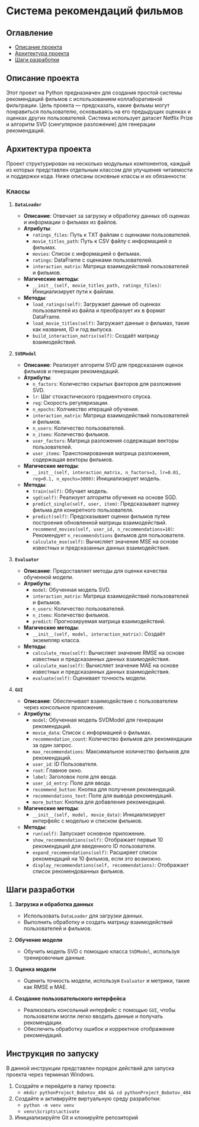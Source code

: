 # Система рекомендаций фильмов

## Оглавление
- [Описание проекта](#описание-проекта)
- [Архитектура проекта](#архитектура-проекта)
- [Шаги разработки](#шаги-разработки)

## Описание проекта
Этот проект на Python предназначен для создания простой системы рекомендаций фильмов с использованием коллаборативной фильтрации. Цель проекта — предсказать, какие фильмы могут понравиться пользователю, основываясь на его предыдущих оценках и оценках других пользователей. Система использует датасет Netflix Prize и алгоритм SVD (сингулярное разложение) для генерации рекомендаций.

## Архитектура проекта
Проект структурирован на несколько модульных компонентов, каждый из которых представлен отдельным классом для улучшения читаемости и поддержки кода. Ниже описаны основные классы и их обязанности:

### Классы
1. **`DataLoader`**
    - **Описание**: Отвечает за загрузку и обработку данных об оценках и информации о фильмах из файлов.
    - **Атрибуты**: 
        - `ratings_files`: Путь к TXT файлам с оценками пользователей.
        - `movie_titles_path`: Путь к CSV файлу с информацией о фильмах.
        - `movies`: Список с информацией о фильмах.
        - `ratings`: DataFrame с оценками пользователей.
        - `interaction_matrix`: Матрица взаимодействий пользователей и фильмов.
    - **Магические методы**:
        - `__init__(self, movie_titles_path, ratings_files)`: Инициализирует пути к файлам.
    - **Методы**:
        - `load_ratings(self)`: Загружает данные об оценках пользователей из файла и преобразует их в формат DataFrame.
        - `load_movie_titles(self)`: Загружает данные о фильмах, такие как названия, ID и год выпуска.
        - `build_interaction_matrix(self)`: Создаёт матрицу взаимодействий.

2. **`SVDModel`**
    - **Описание**: Реализует алгоритм SVD для предсказания оценок фильмов и генерации рекомендаций.
    - **Атрибуты**:
        - `n_factors`: Количество скрытых факторов для разложения SVD.
        - `lr`: Шаг стохастического градиентного спуска.
        - `reg`: Скорость регуляризации.
        - `n_epochs`: Колчиество итераций обучения.
        - `interaction_matrix`: Матрица взаимодействий пользователей и фильмов.
        - `n_users`: Количество пользователей.
        - `n_items`: Количество фильмов.
        - `user_factors`: Матрица разложения содержащая векторы пользователей.
        - `user_items`: Транспонированная матрица разложения, содержащая векторы фильмов.
    - **Магические методы**:
        - `__init__(self, interaction_matrix, n_factors=3, lr=0.01, reg=0.1, n_epochs=3000)`: Инициализирует модель.
    - **Методы**:
        - `train(self)`: Обучает модель.
        - `sgd(self)`: Реализует алгоритм обучения на основе SGD.
        - `predict_single(self, user, item)`: Предсказывает оценку фильма для конкретного пользователя.
        - `predict(self)`: Предсказывает оценки фильмов путем построения обновленной матрицы взаимодействий.
        - `recommend_movies(self, user_id, n_recommendations=10)`: Рекомендует `n_recommendstions` фильмов для пользователя.
        - `calculate_mse(self)`: Вычисляет значение MSE на основе известных и предсказанных данных взаимодействия. 

3. **`Evaluator`**
    - **Описание**: Предоставляет методы для оценки качества обученной модели.
    - **Атрибуты**: 
        - `model`: Обученная модель SVD.
        - `interaction_matrix`: Матрица взаимодействий пользователей и фильмов.
        - `n_users`: Количество пользователей.
        - `n_items`: Количество фильмов.
        - `predict`: Прогнозируемая матрица взаимодействий.
    - **Магические методы**:
        - `__init__(self, model, interaction_matrix)`: Создаёт экземпляр класса.
    - **Методы**:
        - `calculate_rmse(self)`: Вычисляет значение RMSE на основе известных и предсказанных данных взаимодействия. 
        - `calculate_mae(self)`: Вычисляет значение MAE на основе известных и предсказанных данных взаимодействия. 
        - `evaluate(self)`: Оценивает точность модели.

4. **`GUI`**
    - **Описание**: Обеспечивает взаимодействие с пользователем через консольное приложение.
    - **Атрибуты**:
        - `model`: Обученная модель SVDModel для генерации рекомендаций.
        - `movie_data`: Список с информацией о фильмах.
        - `recommendation_count`: Количество фильмов для рекомендации за один запрос.
        - `max_recommendations`: Максимальное количество фильмов для рекомендаций.
        - `user_id`: ID Пользователя.
        - `root`: Главное окно.
        - `label`: Заголовок поля для ввода.
        - `user_id_entry`: Поле для ввода.
        - `recommend_button`: Кнопка для получения рекомендаций.
        - `recommendations_text`: Поле для вывода рекомендаций.
        - `more_button`: Кнопка для добавления рекомендаций.
    - **Магические методы**:
        - `__init__(self, model, movie_data)`: Инициализирует интерфейс с моделью и списком фильмов.
    - **Методы**:
        - `run(self)`: Запускает основное приложение.
        - `show_recommendations(self)`: Отображает первые 10 рекомендаций для введенного ID пользователя.
        - `expand_recommendations(self)`: Расширяет список рекомендаций на 10 фильмов, если это возможно.
        - `display_recommendations(self, recommendations)`: Отображает список рекомендованных фильмов.

## Шаги разработки
1. **Загрузка и обработка данных**
    - Использовать `DataLoader` для загрузки данных.
    - Выполнить обработку и создать матрицу взаимодействий пользователей и фильмов.

2. **Обучение модели**
    - Обучить модель SVD с помощью класса `SVDModel`, используя тренировочные данные.

3. **Оценка модели**
    - Оценить точность модели, используя `Evaluator` и метрики, такие как RMSE и MAE.

4. **Создание пользовательского интерфейса**
    - Реализовать консольный интерфейс с помощью `GUI`, чтобы пользователи могли легко вводить данные и получать рекомендации.
    - Обеспечить обработку ошибок и корректное отображение рекомендаций.

## Инструкция по запуску
В данной инструкции представлен порядок действий для запуска проекта через терминал Windows.
1. Создайте и перейдите в папку проекта:
   - `mkdir pythonProject_Bobotov_404 && cd pythonProject_Bobotov_404`
2. Создайте и активируйте виртуальную среду разработки: 
   - `python -m venv venv`
   - `venv\Scripts\activate`
3. Инициализируйте Git и клонируйте репозиторий